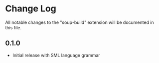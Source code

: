 # Change Log

All notable changes to the "soup-build" extension will be documented in this file.

## 0.1.0

- Initial release with SML language grammar